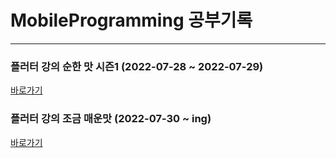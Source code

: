 # MobileProgramming 공부기록

---

### 플러터 강의 순한 맛 시즌1 (2022-07-28 ~ 2022-07-29)

[바로가기](https://github.com/ChanhyukPark-Tech/MobileProgramming/tree/main/flutter_initial_app)

### 플러터 강의 조금 매운맛 (2022-07-30 ~ ing)

[바로가기](https://github.com/ChanhyukPark-Tech/MobileProgramming/tree/main/flutter_semi_spicy_tutorial)
